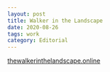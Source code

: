 ```yaml
---
layout: post
title: Walker in the Landscape
date: 2020-08-26
tags: work
category: Editorial
---
```


[thewalkerinthelandscape.online](https://thewalkerinthelandscape.online/)